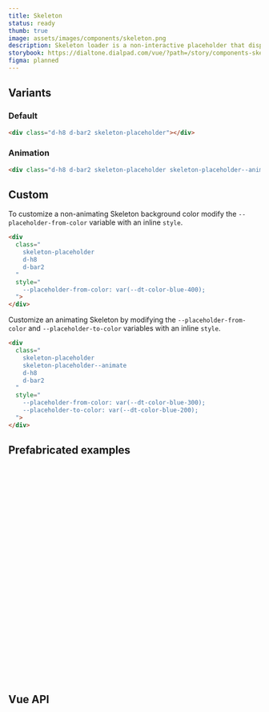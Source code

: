 ```yaml
---
title: Skeleton
status: ready
thumb: true
image: assets/images/components/skeleton.png
description: Skeleton loader is a non-interactive placeholder that displays a preview of the UI to visually communicate that content is in the process of loading. Skeleton is used to provide a low fidelity representation of the user interface (UI) before content appears on the page.
storybook: https://dialtone.dialpad.com/vue/?path=/story/components-skeleton--default
figma: planned
---
```


<code-well-header>
  <div class="d-w50p">
    <div
      class="
        d-h8
        d-bar2
        skeleton-placeholder
      "
    ></div>
  </div>
</code-well-header>

## Variants

### Default

<code-well-header>
  <div class="d-w50p">
    <div class="d-h8 d-bar2 skeleton-placeholder"></div>
  </div>
</code-well-header>

```html
<div class="d-h8 d-bar2 skeleton-placeholder"></div>
```

### Animation

<code-well-header>
  <div class="d-w50p">
    <div class="d-h8 d-bar2 skeleton-placeholder skeleton-placeholder--animate"></div>
  </div>
</code-well-header>

```html
<div class="d-h8 d-bar2 skeleton-placeholder skeleton-placeholder--animate"></div>
```

## Custom

To customize a non-animating Skeleton background color modify the `--placeholder-from-color` variable with an inline `style`.

<code-well-header>
  <div class="d-w50p">
    <div
      class="
        skeleton-placeholder
        d-h8
        d-bar2
      "
      style="
        --placeholder-from-color: var(--dt-color-blue-400);
      ">
    </div>
  </div>
</code-well-header>

```html
<div
  class="
    skeleton-placeholder
    d-h8
    d-bar2
  "
  style="
    --placeholder-from-color: var(--dt-color-blue-400);
  ">
</div>
```

Customize an animating Skeleton by modifying the `--placeholder-from-color` and `--placeholder-to-color` variables with an inline `style`.

<code-well-header>
  <div class="d-w50p">
    <div
      class="
        skeleton-placeholder
        skeleton-placeholder--animate
        d-h8
        d-bar2
      "
      style="
        --placeholder-from-color: var(--dt-color-blue-400);
        --placeholder-to-color: var(--dt-color-blue-200);
      ">
    </div>
  </div>
</code-well-header>

```html
<div
  class="
    skeleton-placeholder
    skeleton-placeholder--animate
    d-h8
    d-bar2
  "
  style="
    --placeholder-from-color: var(--dt-color-blue-300);
    --placeholder-to-color: var(--dt-color-blue-200);
  ">
</div>
```

## Prefabricated examples

<code-well-header>
  <div class="d-stack8 d-mb24 d-w50p">
    <div class="d-h16 d-bar2 skeleton-placeholder" style=" width: 160px; --placeholder-from-color: var(--dt-color-black-400); --placeholder-to-color: var(--dt-color-black-200); " ></div>
    <div class="d-h24 d-bar2 skeleton-placeholder" style=" width: 240px; --placeholder-from-color: var(--dt-color-black-400); --placeholder-to-color: var(--dt-color-black-200); " ></div>
    <div class="d-h32 d-bar2 skeleton-placeholder" style=" width: 320px; --placeholder-from-color: var(--dt-color-black-400); --placeholder-to-color: var(--dt-color-black-200); " ></div>
  </div>
  <div class="d-stack8 d-mb24 d-w50p">
    <div class="d-h8 d-bar2 skeleton-placeholder" style=" width: 90%; --placeholder-from-color: var(--dt-color-black-400); --placeholder-to-color: var(--dt-color-black-200); " ></div>
    <div class="d-h8 d-bar2 skeleton-placeholder" style=" width: 87%; --placeholder-from-color: var(--dt-color-black-400); --placeholder-to-color: var(--dt-color-black-200); " ></div>
    <div class="d-h8 d-bar2 skeleton-placeholder" style=" width: 82%; --placeholder-from-color: var(--dt-color-black-400); --placeholder-to-color: var(--dt-color-black-200); " ></div>
    <div class="d-h8 d-bar2 skeleton-placeholder" style=" width: 92%; --placeholder-from-color: var(--dt-color-black-400); --placeholder-to-color: var(--dt-color-black-200); " ></div>
    <div class="d-h8 d-bar2 skeleton-placeholder" style=" width: 21%; --placeholder-from-color: var(--dt-color-black-400); --placeholder-to-color: var(--dt-color-black-200); " ></div>
  </div>
  <div class="d-d-flex d-mb24 d-gg8 d-ai-center">
    <div class="d-bar-circle d-bar2 skeleton-placeholder" style=" width: 1.8rem; height: 1.8rem; --placeholder-from-color: var(--dt-color-black-400); --placeholder-to-color: var(--dt-color-black-200); " ></div>
    <div class="d-bar-circle d-bar2 skeleton-placeholder" style=" width: 2.4rem; height: 2.4rem; --placeholder-from-color: var(--dt-color-black-400); --placeholder-to-color: var(--dt-color-black-200); " ></div>
    <div class="d-bar-circle d-bar2 skeleton-placeholder" style=" width: 3.2rem; height: 3.2rem; --placeholder-from-color: var(--dt-color-black-400); --placeholder-to-color: var(--dt-color-black-200); " ></div>
    <div class="d-bar-circle d-bar2 skeleton-placeholder" style=" width: 4.8rem; height: 4.8rem; --placeholder-from-color: var(--dt-color-black-400); --placeholder-to-color: var(--dt-color-black-200); " ></div>
  </div>
  <div class="d-d-flex d-mb24 d-gg8 d-ai-center">
    <div class="d-bar2 skeleton-placeholder" style=" width: 1.2rem; height: 1.2rem; --placeholder-from-color: var(--dt-color-black-400); --placeholder-to-color: var(--dt-color-black-200); " ></div>
    <div class="d-bar2 skeleton-placeholder" style=" width: 1.4rem; height: 1.4rem; --placeholder-from-color: var(--dt-color-black-400); --placeholder-to-color: var(--dt-color-black-200); " ></div>
    <div class="d-bar2 skeleton-placeholder" style=" width: 1.8rem; height: 1.8rem; --placeholder-from-color: var(--dt-color-black-400); --placeholder-to-color: var(--dt-color-black-200); " ></div>
    <div class="d-bar2 skeleton-placeholder" style=" width: 2.0rem; height: 2.0rem; --placeholder-from-color: var(--dt-color-black-400); --placeholder-to-color: var(--dt-color-black-200); " ></div>
    <div class="d-bar2 skeleton-placeholder" style=" width: 2.4rem; height: 2.4rem; --placeholder-from-color: var(--dt-color-black-400); --placeholder-to-color: var(--dt-color-black-200); " ></div>
  </div>
  <div class="d-d-flex d-mb24 d-gg8 d-ai-center d-w50p">
    <div class="d-d-flex d-ai-center d-w50p d-gg8">
      <div class="d-bar-circle d-bar2 skeleton-placeholder" style=" width: 2.4rem; height: 2.4rem; --placeholder-from-color: var(--dt-color-black-400); --placeholder-to-color: var(--dt-color-black-200); " ></div>
      <div class="d-h8 d-bar2 skeleton-placeholder" style=" width: 87%; --placeholder-from-color: var(--dt-color-black-400); --placeholder-to-color: var(--dt-color-black-200); " ></div>
    </div>
  </div>
  <div class="d-d-flex d-mb24 d-gg8 d-ai-center d-w50p">
    <div class="d-d-flex d-ai-center d-w50p d-gg8 d-ai-flex-start">
      <div class="d-bar-circle d-bar2 skeleton-placeholder" style=" width: 3.2rem; height: 3.2rem; --placeholder-from-color: var(--dt-color-black-400); --placeholder-to-color: var(--dt-color-black-200); " ></div>
      <div class="d-fl1 d-stack8">
        <div class="d-h8 d-bar2 skeleton-placeholder" style=" width: 90%; --placeholder-from-color: var(--dt-color-black-400); --placeholder-to-color: var(--dt-color-black-200); " ></div>
        <div class="d-h8 d-bar2 skeleton-placeholder" style=" width: 87%; --placeholder-from-color: var(--dt-color-black-400); --placeholder-to-color: var(--dt-color-black-200); " ></div>
        <div class="d-h8 d-bar2 skeleton-placeholder" style=" width: 82%; --placeholder-from-color: var(--dt-color-black-400); --placeholder-to-color: var(--dt-color-black-200); " ></div>
        <div class="d-h8 d-bar2 skeleton-placeholder" style=" width: 92%; --placeholder-from-color: var(--dt-color-black-400); --placeholder-to-color: var(--dt-color-black-200); " ></div>
        <div class="d-h8 d-bar2 skeleton-placeholder" style=" width: 21%; --placeholder-from-color: var(--dt-color-black-400); --placeholder-to-color: var(--dt-color-black-200); " ></div>
      </div>
    </div>
  </div>
</code-well-header>

## Vue API

<component-vue-api component-name="skeleton" />
